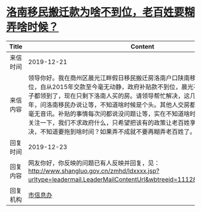 # <a href="http://www.shangluo.gov.cn/zmhd/ldxxxx.jsp?urltype=leadermail.LeaderMailContentUrl&wbtreeid=1112&leadermailid=5615">洛南移民搬迁款为啥不到位，老百姓要糊弄啥时候？</a>
| Title |                                                                                                                             Content                                                                                                                             |
|:-----:|-----------------------------------------------------------------------------------------------------------------------------------------------------------------------------------------------------------------------------------------------------------------|
| 来信时间  | 2019-12-21                                                                                                                                                                                                                                                      |
| 来信内容  | 领导你好。我在商州区晨光江畔假日移民搬迁房洛南户口陕南移民搬迁款为啥还不到位，自从2015年交款至今毫无动静，政府补贴款不到位，晨光不交房，其他县区的房子都领到了，现在只剩下洛南人买的房。请领导帮忙解决，这几年买房移民手续办了几年，问洛南移民办说让等，不知道啥时候是个头。其他人交房都住了快一年了，我们的毫无音讯。补贴的事情每次问都说没问题让等，实在不知道啥时候可以。请领导们抽空关注一下，我们不求政府什么，只希望把该有的政策让老百姓享用到。迟迟得不到解决，不知道要拖到啥时间？如果弄不成就不要再糊弄老百姓了。 |
| 回复时间  | 2019-12-23                                                                                                                                                                                                                                                      |
| 回复内容  | 网友你好，你反映的问题已有人反映并回复，见：http://www.shangluo.gov.cn/zmhd/ldxxxx.jsp?urltype=leadermail.LeaderMailContentUrl&wbtreeid=1112&leadermailid=5483。                                                                                                                       |
| 回复机构  | <a href="../../categories/agencies/市信息办.md">市信息办</a>                                                                                                                                                                                                              |